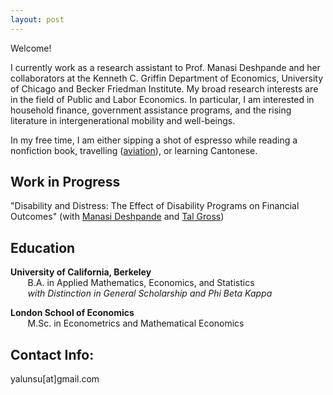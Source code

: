 ```yaml
---
layout: post
---
```


Welcome! 

I currently work as a research assistant to Prof. Manasi Deshpande and her collaborators at the Kenneth C. Griffin Department of Economics, University of Chicago and Becker Friedman Institute. My broad research interests are in the field of Public and Labor Economics. In particular, I am interested in household finance, government assistance programs, and the rising literature in intergenerational mobility and well-beings.

In my free time, I am either sipping a shot of espresso while reading a nonfiction book, travelling ([aviation](http://flightdiary.net/yalunsu)), or learning Cantonese.

## Work in Progress
"Disability and Distress: The Effect of Disability Programs on Financial Outcomes" (with [Manasi Deshpande](https://sites.google.com/site/mdeshpandeecon) and [Tal Gross](https://sites.bu.edu/talgross/))

## Education
__University of California, Berkeley__ <br/>
 &nbsp;&nbsp;&nbsp;&nbsp;&nbsp;&nbsp; B.A. in Applied Mathematics, Economics, and Statistics <br/>
 &nbsp;&nbsp;&nbsp;&nbsp;&nbsp;&nbsp;  _with Distinction in General Scholarship and Phi Beta Kappa_
  
__London School of Economics__ <br/>
 &nbsp;&nbsp;&nbsp;&nbsp;&nbsp;&nbsp;   M.Sc. in Econometrics and Mathematical Economics
  
## Contact Info:
   yalunsu[at]gmail.com
